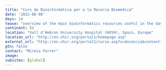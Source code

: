 ```yaml
---
title: "Curs de Bioinformàtica per a la Recerca Biomèdica"
date: '2022-06-08'
days: 14
tease: "overview of the main bioinformatics resources useful in the day-to-day life of biomedical research or clinical practice"
continent: EU
location: "Vall d'Hebron University Hospital (HUVH), Spain, Europe"
location_url: "http://en.vhir.org/portal1/homepage.asp"
external_url: "http://en.vhir.org/portal1/curso.asp?s=docencia&contentid=238299"
gtn: false
contact: "Mireia Ferrer"
image:
subsites: [global]
---
```

